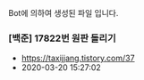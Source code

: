 Bot에 의하여 생성된 파일 입니다. 
### [백준] 17822번 원판 돌리기 
- https://taxijjang.tistory.com/37 
- 2020-03-20 15:27:02 
